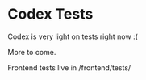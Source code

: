 # Codex Tests

Codex is very light on tests right now :(

More to come.

Frontend tests live in /frontend/tests/
